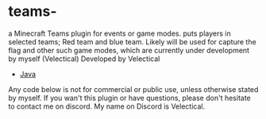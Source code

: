 # teams-

a Minecraft Teams plugin for events or game modes. 
puts players in selected teams; Red team and blue team. Likely will be used for capture the flag and other such game modes, which are currently under development by myself (Velectical) 
Developed by Velectical 

- [Java](https://img.shields.io/badge/java-%23ED8B00.svg)

Any code below is not for commercial or public use, unless otherwise stated by myself. If you wan't this plugin or have questions, please don't hesitate to contact me on discord. My name on Discord is Velectical.  
